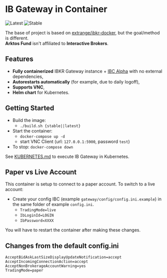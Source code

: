 # IB Gateway in Container

![Latest](https://github.com/hartza-capital/docker-ib-gateway/actions/workflows/build_latest.yml/badge.svg?branch=master)
![Stable](https://github.com/hartza-capital/docker-ib-gateway/actions/workflows/build_stable.yml/badge.svg?branch=master)

The base of project is based on [extrange/ibkr-docker](https://github.com/extrange/ibkr-docker), but the goal/method is different.   
**Arktos Fund** isn't affiliated to **Interactive Brokers**.

## Features

- **Fully containerized** IBKR Gateway instance + [IBC Alpha](https://github.com/IbcAlpha) with no external dependencies,
- **Autorestarts automatically** (for example, due to daily logoff),
- **Supports VNC**,
- **Helm chart** for Kubernetes.

## Getting Started

- Build the image:
  - `./build.sh {stable||latest}`
- Start the container:
  - `docker-compose up -d`
  - start VNC Client (url: `127.0.0.1:5900`, password `test`)
- To stop: `docker-compose down`

See [KUBERNETES.md](KUBERNETES.md) to execute IB Gateway in Kubernetes.

## Paper vs Live Account

This container is setup to connect to a paper account. To switch to a live account:

- Create your config IBC (example `gateway/config/config.ini.example`) in the same folder of example `config.ini`.
  - `TradingMode=live`
  - `IbLoginId=LOGIN`
  - `IbPassword=XXXX`

You will have to restart the container after making these changes.

## Changes from the default config.ini

```config
AcceptBidAskLastSizeDisplayUpdateNotification=accept
AcceptIncomingConnectionAction=accept
AcceptNonBrokerageAccountWarning=yes
TradingMode=paper
```
